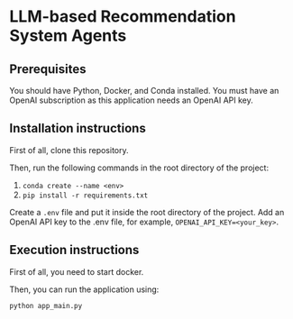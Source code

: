 # LLM-based Recommendation System Agents

## Prerequisites

You should have Python, Docker, and Conda installed.
You must have an OpenAI subscription as this application needs an OpenAI API key.

## Installation instructions

First of all, clone this repository.

Then, run the following commands in the root directory of the project:

1. `conda create --name <env>`
2. `pip install -r requirements.txt`

Create a `.env` file and put it inside the root directory of the project. Add an OpenAI API key to the .env file, for example, `OPENAI_API_KEY=<your_key>`.

## Execution instructions

First of all, you need to start docker.

Then, you can run the application using:

`python app_main.py`
